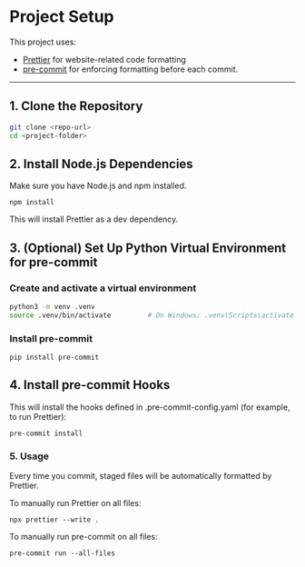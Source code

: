 # Project Setup

This project uses:

- [Prettier](https://prettier.io/) for website-related code formatting
- [pre-commit](https://pre-commit.com/) for enforcing formatting before each commit.

---

## 1. Clone the Repository

```bash
git clone <repo-url>
cd <project-folder>
```

## 2. Install Node.js Dependencies

Make sure you have Node.js and npm installed.

`npm install`

This will install Prettier as a dev dependency.

## 3. (Optional) Set Up Python Virtual Environment for pre-commit

### Create and activate a virtual environment

```bash
python3 -m venv .venv
source .venv/bin/activate         # On Windows: .venv\Scripts\activate
```

### Install pre-commit

`pip install pre-commit`

## 4. Install pre-commit Hooks

This will install the hooks defined in .pre-commit-config.yaml (for example, to run Prettier):

`pre-commit install`

### 5. Usage

Every time you commit, staged files will be automatically formatted by Prettier.

To manually run Prettier on all files:

`npx prettier --write .`

To manually run pre-commit on all files:

`pre-commit run --all-files`
